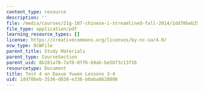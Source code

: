 ```yaml
---
content_type: resource
description: ''
file: /media/courses/21g-107-chinese-i-streamlined-fall-2014/1dd70beb3536d838e336b0aba8628806_MIT21G_107F14_Test_4.pdf
file_type: application/pdf
learning_resource_types: []
license: https://creativecommons.org/licenses/by-nc-sa/4.0/
ocw_type: OCWFile
parent_title: Study Materials
parent_type: CourseSection
parent_uid: 8b281a78-7af6-0ff6-b9ab-be5bf3c13f16
resourcetype: Document
title: Test 4 on Daxue Yuwen Lessons 3-4
uid: 1dd70beb-3536-d838-e336-b0aba8628806
---
```


